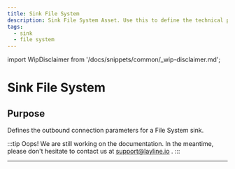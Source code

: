 ```yaml
---
title: Sink File System
description: Sink File System Asset. Use this to define the technical parameters for a physical File System target.
tags:
  - sink
  - file system
---
```


import WipDisclaimer from '/docs/snippets/common/_wip-disclaimer.md';

# Sink File System

## Purpose

Defines the outbound connection parameters for a File System sink.

:::tip Oops! We are still working on the documentation.
In the meantime, please don't hesitate to contact us at support@layline.io .
:::

---

<WipDisclaimer></WipDisclaimer>
